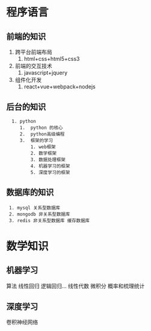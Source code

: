 # 程序语言
## 前端的知识
   1. 跨平台前端布局
      1. html+css+html5+css3
   2. 前端的交互技术
      1. javascript+jquery
   3. 组件化开发
      1.  react+vue+webpack+nodejs
## 后台的知识
      1. python
         1.  python 的核心
         2.  python高级编程
         3.  框架的学习
             1. web框架
             2. 数学框架
             3. 数据处理框架
             4. 机器学习的框架
             5. 深度学习的框架

## 数据库的知识
     1. mysql 关系型数据库
     2. mongodb 非关系型数据库
     3. redis 非关系型数据库 缓存数据库



# 数学知识
## 机器学习
   算法 线性回归  逻辑回归...
   线性代数
   微积分
   概率和梳理统计

## 深度学习
   卷积神经网络
